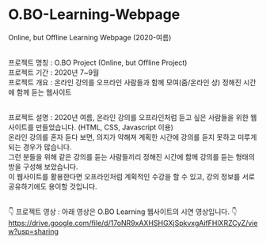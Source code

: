 # O.BO-Learning-Webpage
Online, but Offline Learning Webpage (2020-여름)

<br/>프로젝트 명칭 : O.BO Project (Online, but Offline Project)
<br/>프로젝트 기간 : 2020년 7~9월 
<br/>프로젝트 개요 : 온라인 강의를 오프라인 사람들과 함께 모여(줌/온라인 상) 정해진 시간에 함께 듣는 웹사이트

<br/>프로젝트 설명 : 2020년 여름, 온라인 강의를 오프라인처럼 듣고 싶은 사람들을 위한 웹사이트를 만들었습니다. (HTML, CSS, Javascript 이용)
<br/>온라인 강의를 혼자 듣다 보면, 의지가 약해져 계획한 시간에 강의를 듣지 못하고 미루게 되는 경우가 많습니다.
<br/>그런 분들을 위해 같은 강의를 듣는 사람들끼리 정해진 시간에 함께 강의를 듣는 형태의 방을 구성해 보았습니다.
<br/> 이 웹사이트를 활용한다면 오프라인처럼 계획적인 수강을 할 수 있고, 강의 정보를 서로 공유하기에도 용이할 것입니다.

<br/>:point_down: 프로젝트 영상 : 아래 영상은 O.BO Learning 웹사이트의 시연 영상입니다. :point_down:
https://drive.google.com/file/d/17oNR9xAXHSHGXjSpkvxgAifFHlXRZCyZ/view?usp=sharing
